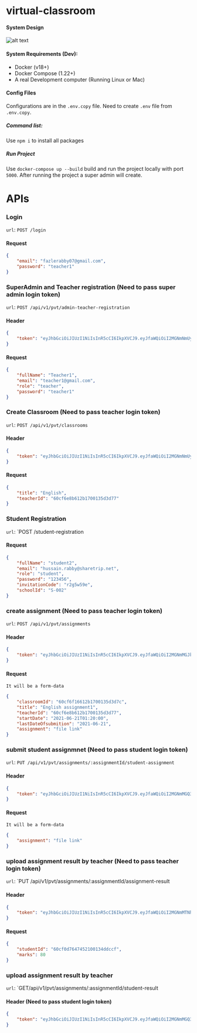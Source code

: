 # virtual-classroom

#### System Design
![alt text](https://github.com/fazlerabby07/virtual-classroom/blob/master/sd.jpg?raw=true)


#### System Requirements (Dev):

* Docker (v18+)
* Docker Compose (1.22+)
* A real Development computer (Running Linux or Mac)
#### Config Files

Configurations are in the `.env.copy` file. Need to create `.env` file from `.env.copy`.
##### Command list: 
Use `npm i` to install all packages

##### Run Project
Use `docker-compose up --build` build and run the project locally with port `5000`. After running the project a super admin will create.

# APIs
### Login
`url`: `POST /login`

#### Request
```json
{
    "email": "fazlerabby07@gmail.com",
    "password": "teacher1"
}
```

### SuperAdmin and Teacher registration  (Need to pass super admin login token)
`url`: `POST /api/v1/pvt/admin-teacher-registration`

#### Header
```json
{
	"token": "eyJhbGciOiJIUzI1NiIsInR5cCI6IkpXVCJ9.eyJfaWQiOiI2MGNmNmUyMjYxMmIxNzAwMTM1ZDNkNzMiLCJlbWFpbCI6InN1cGVyYWRtaW5AZ21haWwuY29tIiwicm9sZSI6InN1cGVyQWRtaW4iLCJ0dGwiOjE4MDAwMDAsImlhdCI6MTYyNDIwNjk1OSwiZXhwIjoxNjI0MjkzMzU5fQ.nZlyWyInJO5BPS3rfhib1CLAdrAlInFkqxTefmcvnV8"
}
```
#### Request
```json
{
    "fullName": "Teacher1",
    "email": "teacher1@gmail.com",
    "role": "teacher",
    "password": "teacher1"
}
```

### Create Classroom  (Need to pass teacher login token)
`url`: `POST /api/v1/pvt/classrooms`

#### Header
```json
{
	"token": "eyJhbGciOiJIUzI1NiIsInR5cCI6IkpXVCJ9.eyJfaWQiOiI2MGNmNmUyMjYxMmIxNzAwMTM1ZDNkNzMiLCJlbWFpbCI6InN1cGVyYWRtaW5AZ21haWwuY29tIiwicm9sZSI6InN1cGVyQWRtaW4iLCJ0dGwiOjE4MDAwMDAsImlhdCI6MTYyNDIwNjk1OSwiZXhwIjoxNjI0MjkzMzU5fQ.nZlyWyInJO5BPS3rfhib1CLAdrAlInFkqxTefmcvnV8"
}
```
#### Request
```json
{
    "title": "English",
    "teacherId": "60cf6e8b612b1700135d3d77"
}
```


### Student Registration
`url`: `POST /student-registration

#### Request
```json
{
    "fullName": "student2",
    "email": "hussain.rabby@sharetrip.net",
    "role": "student",
    "password": "123456",
    "invitationCode": "r2g5w59e",
    "schoolId": "S-002"
}
```

### create assignment  (Need to pass teacher login token)
`url`: `POST /api/v1/pvt/assignments`

#### Header
```json
{
	"token": "eyJhbGciOiJIUzI1NiIsInR5cCI6IkpXVCJ9.eyJfaWQiOiI2MGNmMGJkYjQ3NDUyMTAwMTM0ZGRjYzgiLCJlbWFpbCI6ImZhemxlcmFiYnkwN0BnbWFpbC5jb20iLCJyb2xlIjoidGVhY2hlciIsInR0bCI6MTgwMDAwMCwiaWF0IjoxNjI0MTgxOTAyLCJleHAiOjE2MjQyNjgzMDJ9.lw_bx0oEJ_yLW1rgXlbIVRs1ZKkI4yXaYHnozj8HoVA"
}
```
#### Request
`It will be a form-data`
```json
{
    "classroomId": "60cf6f16612b1700135d3d7c",
    "title": "English assignment1",
    "teacherId": "60cf6e8b612b1700135d3d77",
    "startDate": "2021-06-21T01:20:00",
    "lastDateOfsubmition": "2021-06-21",
    "assignment": "file link"
}
```

### submit student assignmnet (Need to pass student login token)
`url`: `PUT /api/v1/pvt/assignments/:assignmentId/student-assignment`

#### Header
```json
{
	"token": "eyJhbGciOiJIUzI1NiIsInR5cCI6IkpXVCJ9.eyJfaWQiOiI2MGNmMGQ3NjQ3NDUyMTAwMTM0ZGRjY2YiLCJlbWFpbCI6ImZhemxlLmhhbmR5bWFtYUBnbWFpbC5jb20iLCJyb2xlIjoic3R1ZGVudCIsInR0bCI6MTgwMDAwMCwiaWF0IjoxNjI0MTg3NzE0LCJleHAiOjE2MjQyNzQxMTR9.tGq9y6Sq7biZx3ENAxGEZzzYDQcx-qWGGEgML2yhDuQ"
}
```
#### Request
`It will be a form-data`
```json
{
    "assignment": "file link"
}
```

### upload assignment result by teacher  (Need to pass teacher login token)
`url`: `PUT /api/v1/pvt/assignments/:assignmentId/assignment-result

#### Header
```json
{
	"token": "eyJhbGciOiJIUzI1NiIsInR5cCI6IkpXVCJ9.eyJfaWQiOiI2MGNmMTNhZDdiOGM4MTAwZDU2ZGI0OGYiLCJlbWFpbCI6Imh1c3NhaW4ucmFiYnlAc2hhcmV0cmlwLm5ldCIsInJvbGUiOiJ0ZWFjaGVyIiwidHRsIjoxODAwMDAwLCJpYXQiOjE2MjQxODc5NzcsImV4cCI6MTYyNDI3NDM3N30.RDddBoMh7_l3Y6Lf6DyPMDXiZxqwRg3Bus5CJzlGx24"
}
```
#### Request

```json
{
    "studentId": "60cf0d7647452100134ddccf",
    "marks": 80
}
```


### upload assignment result by teacher 
`url`: `GET/api/v1/pvt/assignments/:assignmentId/student-result

#### Header (Need to pass student login token)
```json
{
	"token": "eyJhbGciOiJIUzI1NiIsInR5cCI6IkpXVCJ9.eyJfaWQiOiI2MGNmMGQ3NjQ3NDUyMTAwMTM0ZGRjY2YiLCJlbWFpbCI6ImZhemxlLmhhbmR5bWFtYUBnbWFpbC5jb20iLCJyb2xlIjoic3R1ZGVudCIsInR0bCI6MTgwMDAwMCwiaWF0IjoxNjI0MTg4NjU0LCJleHAiOjE2MjQyNzUwNTR9.-DofoKfrg9-uGJWv-eqnndhapt3Jf7DmlnDs2cQw5b8"
}
```



